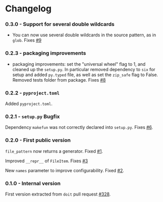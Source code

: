# Changelog

### 0.3.0 - Support for several double wildcards

 - You can now use several double wildcards in the source pattern, as in `glob`. Fixes [#9](https://github.com/smarie/python-fprules/issues/9)

### 0.2.3 - packaging improvements

 - packaging improvements: set the "universal wheel" flag to 1, and cleaned up the `setup.py`. In particular removed dependency to `six` for setup and added `py.typed` file, as well as set the `zip_safe` flag to False. Removed tests folder from package. Fixes [#8](https://github.com/smarie/python-fprules/issues/8)

### 0.2.2 - `pyproject.toml`

Added `pyproject.toml`.

### 0.2.1 - `setup.py` Bugfix

Dependency `makefun` was not correctly declared into `setup.py`. Fixes [#6](https://github.com/smarie/python-fprules/issues/6).

### 0.2.0 - First public version

`file_pattern` now returns a generator. Fixed [#1](https://github.com/smarie/python-fprules/issues/1).

Improved `__repr__` of `FileItem`. Fixes [#3](https://github.com/smarie/python-fprules/issues/2)

New `names` parameter to improve configurability. Fixed [#2](https://github.com/smarie/python-fprules/issues/2).

### 0.1.0 - Internal version

First version extracted from `doit` pull request [#328](https://github.com/pydoit/doit/pull/328).
